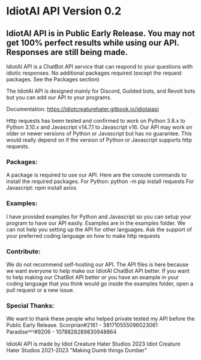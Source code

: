# IdiotAI API Version 0.2

## IdiotAI API is in Public Early Release. You may not get 100% perfect results while using our API. Responses are still being made.

IdiotAI API is a ChatBot API service that can respond to your questions with idiotic responses. No additional packages required (except the request packages. See the Packages section)

The IdiotAI API is designed mainly for Discord, Guilded bots, and Revolt bots but you can add our API to your programs.

Documentation: https://idiotcreaturehater.gitbook.io/idiotaiapi

Http requests has been tested and confirmed to work on Python 3.8.x to Python 3.10.x and Javascript v14.7.1 to Javascript v16. Our API may work on older or newer versions of Python or Javascript but has no guarantee. This would really depend on if the version of Python or Javascript supports http requests.

### Packages:
A package is required to use our API. Here are the console commands to install the required packages.
For Python:   python -m pip install requests
For Javascript:   npm install axios

### Examples:
I have provided examples for Python and Javascript so you can setup your program to have our API easily. Examples are in the examples folder.
We can not help you setting up the API for other languages. Ask the support of your preferred coding language on how to make http requests

### Contribute:
We do not recommend self-hosting our API. The API files is here because we want everyone to help make our IdiotAI ChatBot API better.
If you want to help making our ChatBot API better or you have an example in your coding language that you think would go inside the examples folder, open a pull request or a new issue.

### Special Thanks:
We want to thank these people who helped private tested my API before the Public Early Release.
Scorprian#2161 - 381710555096023061
Paradiseᴰᴱⱽ#9206 - 1078828289830948864

IdiotAI API is made by Idiot Creature Hater Studios 2023
Idiot Creature Hater Studios 2021-2023
"Making Dumb things Dumber"